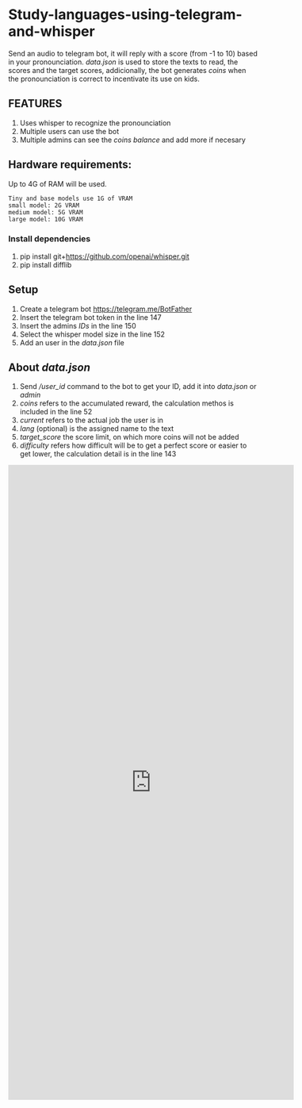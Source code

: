 # Study-languages-using-telegram-and-whisper

Send an audio to telegram bot, it will reply with a score (from -1 to 10) based in your pronounciation. _data.json_ is used to store the texts to read, the scores and the target scores, addicionally, the bot generates *coins* when the pronounciation is correct to incentivate its use on kids.

## FEATURES

1. Uses whisper to recognize the pronounciation
2. Multiple users can use the bot
3. Multiple admins can see the _coins balance_ and add more if necesary

## Hardware requirements:

Up to 4G of RAM will be used.

    Tiny and base models use 1G of VRAM
    small model: 2G VRAM
    medium model: 5G VRAM
    large model: 10G VRAM

### Install dependencies

1. pip install git+https://github.com/openai/whisper.git
2. pip install difflib

## Setup

1. Create a telegram bot https://telegram.me/BotFather
2. Insert the telegram bot token in the line 147
3. Insert the admins *IDs* in the line 150
4. Select the whisper model size in the line 152
5. Add an user in the _data.json_ file

## About _data.json_

1. Send */user_id* command to the bot to get your ID, add it into _data.json_ or _admin_
2. *coins* refers to the accumulated reward, the calculation methos is included in the line 52
3. *current* refers to the actual job the user is in
4. *lang* (optional) is the assigned name to the text
5. *target_score* the score limit, on which more coins will not be added
6. *difficulty* refers how difficult will be to get a perfect score or easier to get lower, the calculation detail is in the line 143

<iframe width="576" height="1280" src="https://www.youtube.com/watch?v=IKmKPL1Bf8k" frameborder="0" allow="accelerometer; autoplay; encrypted-media; gyroscope; picture-in-picture" allowfullscreen></iframe>
